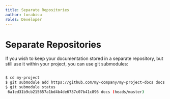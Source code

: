 ```yaml
---
title: Separate Repositories
author: torabisu
roles: Developer
---
```


# Separate Repositories

If you wish to keep your documentation stored in a separate repository, but still use it within your project, you can use git submodules:

```bash

$ cd my-project
$ git submodule add https://github.com/my-company/my-project-docs docs
$ git submodule status
 6a1ed31b9cb215657a1bd4b4de6737c07b41c896 docs (heads/master)
```

